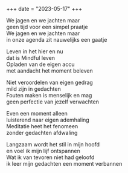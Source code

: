 +++
date = "2023-05-17"
+++

We jagen en we jachten maar \
geen tijd voor een simpel praatje \
We jagen en we jachten maar \
in onze agenda zit nauwelijks een gaatje

Leven in het hier en nu \
dat is Mindful leven \
Opladen van de eigen accu \
met aandacht het moment beleven

Niet veroordelen van eigen gedrag \
mild zijn in gedachten \
Fouten maken is menselijk en mag \
geen perfectie van jezelf verwachten

Even een moment alleen \
luisterend naar eigen ademhaling \
Meditatie heet het fenomeen \
zonder gedachten afdwaling

Langzaam wordt het stil in mijn hoofd \
en voel ik mijn lijf ontspannen \
Wat ik van tevoren niet had geloofd \
ik leer mijn gedachten een moment verbannen

